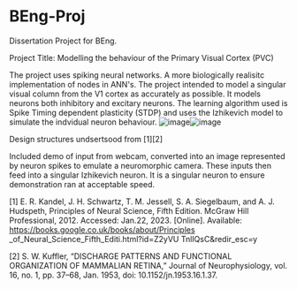 # BEng-Proj
Dissertation Project for BEng.

Project Title: Modelling the behaviour of the Primary Visual Cortex (PVC)

The project uses spiking neural networks. A more biologically realisitc implementation of nodes in ANN's. The project intended to model a singular visual column from the V1 cortex as accurately as possible. It models  neurons both inhibitory and excitary neurons. The learning algorithm used is Spike Timing dependent plasticity (STDP) and uses the Izhikevich model to simulate the indvidual neuron behaviour.
![image](https://github.com/user-attachments/assets/bc5e177c-29ee-4887-bf62-0e95d93e4074)![image](https://github.com/user-attachments/assets/0c8d84a6-50e5-4943-ad74-aaeafc1cf753)

Design structures undsertsood from [1][2]

Included demo of input from webcam, converted into an image represented by neuron spikes to emulate a neuromorphic camera. These inputs then feed into a singular Izhikevich neuron. It is a singular neuron to ensure demonstration ran at acceptable speed.


[1] E. R. Kandel, J. H. Schwartz, T. M. Jessell,
S. A. Siegelbaum, and A. J. Hudspeth, Principles
of Neural Science, Fifth Edition. McGraw Hill
Professional, 2012. Accessed: Jan.22, 2023.
[Online]. Available:
https://books.google.co.uk/books/about/Principles
_of_Neural_Science_Fifth_Editi.html?id=Z2yVU
TnlIQsC&redir_esc=y 

[2] S. W. Kuffler, “DISCHARGE PATTERNS
AND FUNCTIONAL ORGANIZATION OF
MAMMALIAN RETINA,” Journal of
Neurophysiology, vol. 16, no. 1, pp. 37–68, Jan.
1953, doi: 10.1152/jn.1953.16.1.37. 
